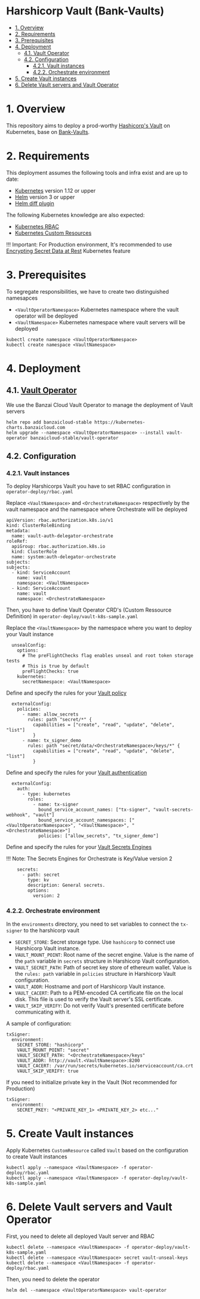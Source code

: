 <H1>Harshicorp Vault (Bank-Vaults)</H1>

- [1. Overview](#1-overview)
- [2. Requirements](#2-requirements)
- [3. Prerequisites](#3-prerequisites)
- [4. Deployment](#4-deployment)
  - [4.1. Vault Operator](#41-vault-operator)
  - [4.2. Configuration](#42-configuration)
    - [4.2.1. Vault instances](#421-vault-instances)
    - [4.2.2. Orchestrate environment](#422-orchestrate-environment)
- [5. Create Vault instances](#5-create-vault-instances)
- [6. Delete Vault servers and Vault Operator](#6-delete-vault-servers-and-vault-operator)

# 1. Overview

This repository aims to deploy a prod-worthy [Hashicorp's Vault](https://www.vaultproject.io/) on Kubernetes, base on [Bank-Vaults](https://github.com/banzaicloud/bank-vaults).

# 2. Requirements

This deployment assumes the following tools and infra exist and are up to date:

- [Kubernetes](https://kubernetes.io/) version 1.12 or upper
- [Helm](https://helm.sh/) version 3 or upper
- [Helm diff plugin](https://github.com/databus23/helm-diff)

The following Kubernetes knowledge are also expected:

- [Kubernetes RBAC](https://kubernetes.io/docs/reference/access-authn-authz/rbac/)
- [Kubernetes Custom Resources](https://kubernetes.io/docs/concepts/extend-kubernetes/api-extension/custom-resources/)

!!! Important: 
  For Production environment, It's recommended to use [Encrypting Secret Data at Rest](https://kubernetes.io/docs/tasks/administer-cluster/encrypt-data/) Kubernetes feature

# 3. Prerequisites

To segregate responsibilities, we have to create two distinguished namesapces 
- `<VaultOperatorNamespace>` Kubernetes namespace where the vault operator will be deployed
- `<VaultNamespace>` Kubernetes namespace where vault servers will be deployed

```shell
kubectl create namespace <VaultOperatorNamespace>
kubectl create namespace <VaultNamespace>
```

# 4. Deployment

## 4.1. [Vault Operator](https://banzaicloud.com/docs/bank-vaults/operator/)

We use the Banzai Cloud Vault Operator to manage the deployment of Vault servers

```shell
helm repo add banzaicloud-stable https://kubernetes-charts.banzaicloud.com
helm upgrade --namespace <VaultOperatorNamespace> --install vault-operator banzaicloud-stable/vault-operator
```

## 4.2. Configuration
### 4.2.1. Vault instances

To deploy Harshicorps Vault you have to set RBAC configuration in `operator-deploy/rbac.yaml` 

Replace `<VaultNamespace>` and `<OrchestrateNamespace>` respectively by the vault namespace and the namespace where Orchestrate will be deployed
```helmyaml
apiVersion: rbac.authorization.k8s.io/v1
kind: ClusterRoleBinding
metadata:
  name: vault-auth-delegator-orchestrate
roleRef:
  apiGroup: rbac.authorization.k8s.io
  kind: ClusterRole
  name: system:auth-delegator-orchestrate
subjects:
subjects:
  - kind: ServiceAccount
    name: vault
    namespace: <VaultNamespace>
  - kind: ServiceAccount
    name: vault
    namespace: <OrchestrateNamespace>
``` 


Then, you have to define Vault Operator CRD's (Custom Ressource Definition) in `operator-deploy/vault-k8s-sample.yaml` 

Replace the `<VaultNamespace>` by the namespace where you want to deploy your Vault instance
```helmyaml
  unsealConfig:
    options:
      # The preFlightChecks flag enables unseal and root token storage tests
      # This is true by default
      preFlightChecks: true
    kubernetes:
      secretNamespace: <VaultNamespace>
``` 

Define and specify the rules for your [Vault policy](https://www.vaultproject.io/docs/concepts/policies)
```helmyaml
  externalConfig:
    policies:
      - name: allow_secrets
        rules: path "secret/*" {
          capabilities = ["create", "read", "update", "delete", "list"]
          }
      - name: tx_signer_demo
        rules: path "secret/data/<OrchestrateNamespace>/keys/*" {
          capabilities = ["create", "read", "update", "delete", "list"]
          }
```

Define and specify the rules for your [Vault authentication](https://www.vaultproject.io/docs/concepts/auth)
```helmyaml
  externalConfig:
    auth:
      - type: kubernetes
        roles:
          - name: tx-signer
            bound_service_account_names: ["tx-signer", "vault-secrets-webhook", "vault"]
            bound_service_account_namespaces: ["<VaultOperatorNamespace>", "<VaultNamespace>", "<OrchestrateNamespace>"]
            policies: ["allow_secrets", "tx_signer_demo"]
```

Define and specify the rules for your [Vault Secrets Engines](https://www.vaultproject.io/docs/secrets)

   !!! Note:
    The Secrets Engines for Orchestrate is Key/Value version 2

```helmyaml
    secrets:
      - path: secret
        type: kv
        description: General secrets.
        options:
          version: 2
```

### 4.2.2. Orchestrate environment

In the `environments` directory, you need to set variables to connect the `tx-signer` to the harshicorp vault

- `SECRET_STORE`: Secret storage type. Use `hashicorp` to connect use Harshicorp Vault instance.
- `VAULT_MOUNT_POINT`: Root name of the secret engine. Value is the name of the `path` variable in `secrets` structure in Harshicorp Vault configuration.
- `VAULT_SECRET_PATH`: Path of secret key store of ethereum wallet. Value is the `rules: path` variable in `policies` structure in Harshicorp Vault configuration.
- `VAULT_ADDR`: Hostname and port of Harshicorp Vault instance.
- `VAULT_CACERT`: Path to a PEM-encoded CA certificate file on the local disk. This file is used to verify the Vault server's SSL certificate.
- `VAULT_SKIP_VERIFY`: Do not verify Vault's presented certificate before communicating with it.

A sample of configuration:
```helmyaml
txSigner:
  environment:
    SECRET_STORE: "hashicorp"
    VAULT_MOUNT_POINT: "secret"
    VAULT_SECRET_PATH: "<OrchestrateNamespace>/keys"
    VAULT_ADDR: http://vault.<VaultNamespace>:8200
    VAULT_CACERT: /var/run/secrets/kubernetes.io/serviceaccount/ca.crt
    VAULT_SKIP_VERIFY: true
```

If you need to initialize private key in the Vault (Not recommended for Production)
```helmyaml
txSigner:
  environment:
    SECRET_PKEY: "<PRIVATE_KEY_1> <PRIVATE_KEY_2> etc..."
```

# 5. Create Vault instances

Apply Kubernetes `CustomResource` called `Vault` based on the configuration to create Vault instances

```shell
kubectl apply --namespace <VaultNamespace> -f operator-deploy/rbac.yaml
kubectl apply --namespace <VaultNamespace> -f operator-deploy/vault-k8s-sample.yaml
```


# 6. Delete Vault servers and Vault Operator
First, you need to delete all deployed Vault server and RBAC

```shell
kubectl delete --namespace <VaultNamespace> -f operator-deploy/vault-k8s-sample.yaml
kubectl delete --namespace <VaultNamespace> secret vault-unseal-keys
kubectl delete --namespace <VaultNamespace> -f operator-deploy/rbac.yaml
```

Then, you need to delete the operator

```shell
helm del --namespace <VaultOperatorNamespace> vault-operator